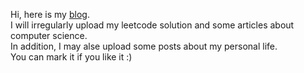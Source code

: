 Hi, here is my [blog](https://kenshin1337.github.io/).  
I will irregularly upload my leetcode solution and some articles about computer science.  
In addition, I may alse upload some posts about my personal life.  
You can mark it if you like it :)  
